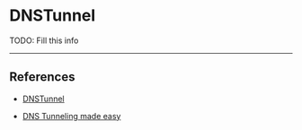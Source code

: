 # DNSTunnel

TODO: Fill this info

---
## References

- [DNSTunnel](https://dnstunnel.de/)

- [DNS Tunneling made easy](https://www.splitbrain.org/blog/2008-11/02-dns_tunneling_made_simple)